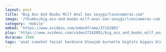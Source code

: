 ```yaml
---
layout: post
title: "Big Ass And Boobs Milf Anal Sex sexygirlsoncameras.com"
image: '/thumbs/big-ass-and-boobs-milf-anal-sex-sexygirlsoncameras-com.jpg'
category: 'mobile'
embed: 'https://www.xvideos.com/embedframe/37142081'
play: 'https://www.xvideos.com/video37142081/big_ass_and_boobs_milf_anal_sex_sexygirlsoncameras.com'
duracao: 1946
tags: 'anal cumshot facial hardcore blowjob burnette bigtits bigass blowjobs ass-fucking big-ass hardsex big-tits natural-boobs big-boobs anal-sex'
---
```

